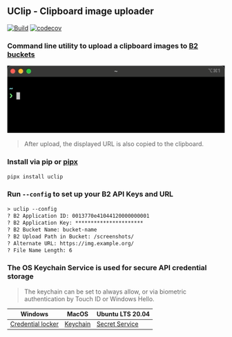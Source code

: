 ## UClip - Clipboard image uploader

[![Build](https://github.com/ionite34/uclip/actions/workflows/build.yml/badge.svg)](https://github.com/ionite34/uclip/actions/workflows/build.yml)
[![codecov](https://codecov.io/gh/ionite34/uclip/branch/main/graph/badge.svg?token=58XSRH3F26)](https://codecov.io/gh/ionite34/uclip)

### Command line utility to upload a clipboard images to [B2 buckets][4]

![](docs/demo.gif)

> After upload, the displayed URL is also copied to the clipboard.

### Install via pip or [pipx](https://github.com/pypa/pipx)
```shell
pipx install uclip
```

### Run `--config` to set up your B2 API Keys and URL
```shell
> uclip --config
? B2 Application ID: 0013770e41044120000000001
? B2 Application Key: **********************
? B2 Bucket Name: bucket-name
? B2 Upload Path in Bucket: /screenshots/
? Alternate URL: https://img.example.org/
? File Name Length: 6
```

### The OS Keychain Service is used for secure API credential storage
> The keychain can be set to always allow, or via biometric authentication by Touch ID or Windows Hello.

| Windows                | MacOS         | Ubuntu LTS 20.04    |
|------------------------|---------------|---------------------|
| [Credential locker][1] | [Keychain][2] | [Secret Service][3] |

[1]: https://docs.microsoft.com/en-us/windows/uwp/security/credential-locker
[2]: https://developer.apple.com/documentation/security/certificate_key_and_trust_services/keys/storing_keys_in_the_keychain
[3]: https://specifications.freedesktop.org/secret-service/latest/
[4]: https://www.backblaze.com/b2/cloud-storage.html